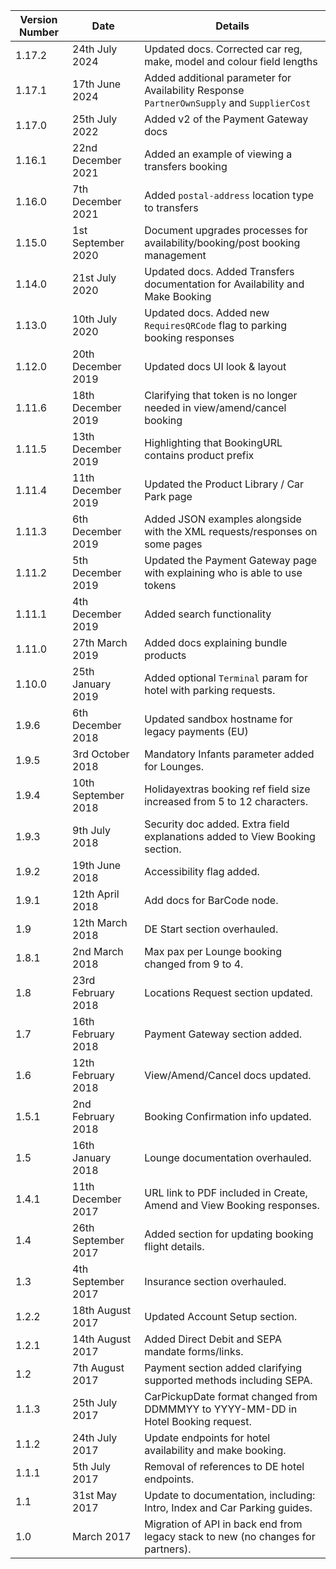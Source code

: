 | Version Number | Date                | Details                                                                           |
|----------------|---------------------|-----------------------------------------------------------------------------------|
| 1.17.2 | 24th July 2024 | Updated docs. Corrected car reg, make, model and colour field lengths |
| 1.17.1 | 17th June 2024 | Added additional parameter for Availability Response `PartnerOwnSupply` and `SupplierCost`|
| 1.17.0         | 25th July 2022      | Added v2 of the Payment Gateway docs                                              |
| 1.16.1         | 22nd December 2021  | Added an example of viewing a transfers booking                                   |
| 1.16.0         | 7th December 2021   | Added `postal-address` location type to transfers                                 |
| 1.15.0         | 1st September 2020  | Document upgrades processes for availability/booking/post booking management      |
| 1.14.0         | 21st July 2020      | Updated docs. Added Transfers documentation for Availability and Make Booking     |
| 1.13.0         | 10th July 2020      | Updated docs. Added new `RequiresQRCode` flag to parking booking responses        |
| 1.12.0         | 20th December 2019  | Updated docs UI look & layout                                                     |
| 1.11.6         | 18th December 2019  | Clarifying that token is no longer needed in view/amend/cancel booking            |
| 1.11.5         | 13th December 2019  | Highlighting that BookingURL contains product prefix                              |
| 1.11.4         | 11th December 2019  | Updated the Product Library / Car Park page                                       |
| 1.11.3         | 6th December 2019   | Added JSON examples alongside with the XML requests/responses on some pages       |
| 1.11.2         | 5th December 2019   | Updated the Payment Gateway page with explaining who is able to use tokens        |
| 1.11.1         | 4th December 2019   | Added search functionality                                                        |
| 1.11.0         | 27th March 2019     | Added docs explaining bundle products                                             |
| 1.10.0         | 25th January 2019   | Added optional `Terminal` param for hotel with parking requests.                  |
| 1.9.6          | 6th December 2018   | Updated sandbox hostname for legacy payments (EU)                                 |
| 1.9.5          | 3rd October 2018    | Mandatory Infants parameter added for Lounges.                                    |
| 1.9.4          | 10th September 2018 | Holidayextras booking ref field size increased from 5 to 12 characters.           |
| 1.9.3          | 9th July 2018       | Security doc added. Extra field explanations added to View Booking section.       |
| 1.9.2          | 19th June 2018      | Accessibility flag added.                                                         |
| 1.9.1          | 12th April 2018     | Add docs for BarCode node.                                                        |
| 1.9            | 12th March 2018     | DE Start section overhauled.                                                      |
| 1.8.1          | 2nd March 2018      | Max pax per Lounge booking changed from 9 to 4.                                   |
| 1.8            | 23rd February 2018  | Locations Request section updated.                                                |
| 1.7            | 16th February 2018  | Payment Gateway section added.                                                    |
| 1.6            | 12th February 2018  | View/Amend/Cancel docs updated.                                                   |
| 1.5.1          | 2nd February 2018   | Booking Confirmation info updated.                                                |
| 1.5            | 16th January 2018   | Lounge documentation overhauled.                                                  |
| 1.4.1          | 11th December 2017  | URL link to PDF included in Create, Amend and View Booking responses.             |
| 1.4            | 26th September 2017 | Added section for updating booking flight details.                                |
| 1.3            | 4th September 2017  | Insurance section overhauled.                                                     |
| 1.2.2          | 18th August 2017    | Updated Account Setup section.                                                    |
| 1.2.1          | 14th August 2017    | Added Direct Debit and SEPA mandate forms/links.                                  |
| 1.2            | 7th August 2017     | Payment section added clarifying supported methods including SEPA.                |
| 1.1.3          | 25th July 2017      | CarPickupDate format changed from DDMMMYY to YYYY-MM-DD in Hotel Booking request. |
| 1.1.2          | 24th July 2017      | Update endpoints for hotel availability and make booking.                         |
| 1.1.1          | 5th July 2017       | Removal of references to DE hotel endpoints.                                      |
| 1.1            | 31st May 2017       | Update to documentation, including: Intro, Index and Car Parking guides.          |
| 1.0            | March 2017          | Migration of API in back end from legacy stack to new (no changes for partners).  |
